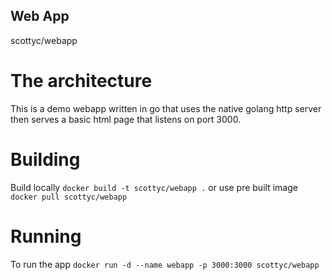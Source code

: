 ## Web App
scottyc/webapp

# The architecture
This is a demo webapp written in go that uses the native golang http server then serves a basic html page that listens on port 3000.

# Building 
Build locally `docker build -t scottyc/webapp .`
or use pre built image `docker pull scottyc/webapp`

# Running 
To run the app `docker run -d --name webapp -p 3000:3000 scottyc/webapp`
